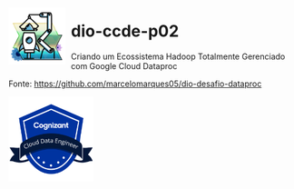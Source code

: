 <img src="a829854f-18db-444d-8ea7-3dcf75ff02b0.png"
     alt="Criando um Ecossistema Hadoop Totalmente Gerenciado com Google Cloud Dataproc"
     style="float: left; margin-right: 10px; width:100px;" />

# dio-ccde-p02
Criando um Ecossistema Hadoop Totalmente Gerenciado com Google Cloud Dataproc

Fonte: https://github.com/marcelomarques05/dio-desafio-dataproc


<p align="center">
<img src="https://github.com/helioRocha/dio-ccde-p01/blob/master/9297b049-e054-408c-9a57-fbc3c3313505%5B1%5D.png"
     alt="Análise de dados com Python e Pandas"
     style="float: left; margin-right: 10px; width:150px;" />
</p>
